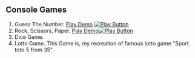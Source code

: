 ## Console Games

1. Guess The Number. [Play Demo](https://replit.com/@jordiboy/Guess-The-Number#Main.cs) [<img alt = "Play Button" src="https://user-images.githubusercontent.com/6406271/194515642-2d06bf52-98e4-476c-a24e-52705431a2b1.png"/>](https://replit.com/@jordiboy/Guess-The-Number#Main.cs)
2. Rock, Scissors, Paper. [Play Demo](https://replit.com/@jordiboy/Rock-Scissors-Paper#Main.cs)[<img alt = "Play Button" src="https://user-images.githubusercontent.com/6406271/194515642-2d06bf52-98e4-476c-a24e-52705431a2b1.png"/>](https://replit.com/@jordiboy/Rock-Scissors-Paper#Main.cs)
3. Dice Game.
4. Lotto Game.
	This Game is, my recreation of famous lotto game "Sport toto 5 from 35".
